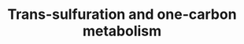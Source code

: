 ---
annotations:
- type: Pathway Ontology
  value: classic metabolic pathway
authors:
- Mkutmon
- MirellaKalafati
- MaintBot
- Eweitz
description: ''
last-edited: 2021-05-08
organisms:
- Bos taurus
redirect_from:
- /index.php/Pathway:WP3135
- /instance/WP3135
schema-jsonld:
- '@context': https://schema.org/
  '@id': https://wikipathways.github.io/pathways/WP3135.html
  '@type': Dataset
  creator:
    '@type': Organization
    name: WikiPathways
  description: ''
  keywords:
  - Glycine
  - MTHFD2L
  - MAT1A
  - MTHFD2
  - MTHFR
  - PSPH
  - DHFR
  - Phosphoserine
  - DNMT1
  - Homocysteine
  - SAH
  - PSAT1
  - 10-Formyl-THF
  - SHMT2
  - DNMT3B
  - dTMP
  - MTHFD1L
  - CBS
  - 3P-Hydroxypyruvate
  - DNMT3L
  - AHCYL1
  - Glutathione
  - dUMP
  - 5,10-Methenyl-THF
  - PHGDH
  - DNMT3A
  - AMT
  - GCLC
  - 5-Methyl-THF
  - Cysteine
  - 3P-Glycerate
  - BHMT
  - Cystathionine
  - SHMT1
  - 5,10-Methylene-THF
  - MTHFD1
  - MTR
  - AHCYL2
  - THF
  - GSS
  - TYMS
  - GCLM
  - Serine
  - Dihydrofolate
  - CTH
  - MAT2A
  - Methionine
  - AHCY
  - SAMe
  - MAT2B
  license: CC0
  name: Trans-sulfuration and one-carbon metabolism
seo: CreativeWork
title: Trans-sulfuration and one-carbon metabolism
wpid: WP3135
---